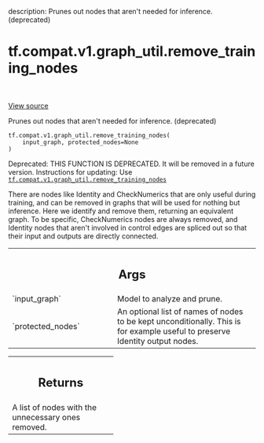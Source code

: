 description: Prunes out nodes that aren't needed for inference. (deprecated)

<div itemscope itemtype="http://developers.google.com/ReferenceObject">
<meta itemprop="name" content="tf.compat.v1.graph_util.remove_training_nodes" />
<meta itemprop="path" content="Stable" />
</div>

# tf.compat.v1.graph_util.remove_training_nodes

<!-- Insert buttons and diff -->

<table class="tfo-notebook-buttons tfo-api nocontent" align="left">

</table>

<a target="_blank" class="external" href="/code/stable/tensorflow/python/framework/graph_util_impl.py">View source</a>



Prunes out nodes that aren't needed for inference. (deprecated)

<pre class="devsite-click-to-copy prettyprint lang-py tfo-signature-link">
<code>tf.compat.v1.graph_util.remove_training_nodes(
    input_graph, protected_nodes=None
)
</code></pre>



<!-- Placeholder for "Used in" -->

Deprecated: THIS FUNCTION IS DEPRECATED. It will be removed in a future version.
Instructions for updating:
Use <a href="../../../../tf/compat/v1/graph_util/remove_training_nodes.md"><code>tf.compat.v1.graph_util.remove_training_nodes</code></a>

There are nodes like Identity and CheckNumerics that are only useful
during training, and can be removed in graphs that will be used for
nothing but inference. Here we identify and remove them, returning an
equivalent graph. To be specific, CheckNumerics nodes are always removed, and
Identity nodes that aren't involved in control edges are spliced out so that
their input and outputs are directly connected.

<!-- Tabular view -->
 <table class="responsive fixed orange">
<colgroup><col width="214px"><col></colgroup>
<tr><th colspan="2"><h2 class="add-link">Args</h2></th></tr>

<tr>
<td>
`input_graph`
</td>
<td>
Model to analyze and prune.
</td>
</tr><tr>
<td>
`protected_nodes`
</td>
<td>
An optional list of names of nodes to be kept
unconditionally. This is for example useful to preserve Identity output
nodes.
</td>
</tr>
</table>



<!-- Tabular view -->
 <table class="responsive fixed orange">
<colgroup><col width="214px"><col></colgroup>
<tr><th colspan="2"><h2 class="add-link">Returns</h2></th></tr>
<tr class="alt">
<td colspan="2">
A list of nodes with the unnecessary ones removed.
</td>
</tr>

</table>

